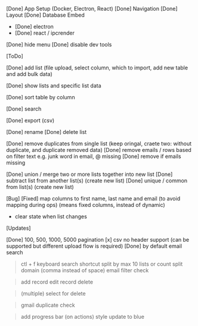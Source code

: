 [Done] App Setup (Docker, Electron, React)
[Done] Navigation
[Done] Layout
[Done] Database Embed
- [Done] electron
- [Done] react  / ipcrender

[Done] hide menu
[Done] disable dev tools

[ToDo]

[Done] add list (file upload, select column, which to import, add new table and add bulk data)

[Done] show lists and specific list data

[Done] sort table by column

[Done] search

[Done] export (csv)

[Done] rename
[Done] delete list

[Done] remove duplicates from single list (keep oringal, craete two: without duplicate, and duplicate removed data)
[Done] remove emails / rows based on filter text e.g. junk word in email, @ missing
[Done] remove if emails missing

[Done] union / merge two or more lists together into new list
[Done] subtract list from another list(s) (create new list)
[Done] unique / common from list(s) (create new list)

[Bug]
[Fixed] map columns to first name, last name and email (to avoid mapping during ops) (means fixed columns, instead of dynamic)
- clear state when list changes

[Updates]

[Done] 100, 500, 1000, 5000 pagination
[x] csv no header support (can be supported but different upload flow is required)
[Done] by default email search
> ctl + f keyboard search shortcut
> split by max 10 lists or count
> split domain (comma instead of space)
> email filter check

> add record
> edit record
> delete

> (multiple) select for delete

> gmail duplicate check

> add progress bar (on actions)
> style update to blue
